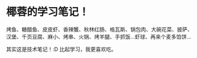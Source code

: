 # 椰蓉的学习笔记！

烤鱼、糖醋鱼、皮皮虾、香辣蟹、秋林红肠、格瓦斯、锅包肉、大碗花菜、披萨、汉堡、千页豆腐、麻小、烤串、火锅、烤羊腿、手抓饭...虾球、再来个麦多馅饼...

其实这是技术笔记！:D 比起学习，我更喜欢吃。

